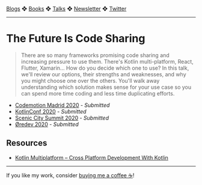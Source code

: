 [Blogs](../blogs.md) ❖ [Books](../books.md) ❖ [Talks](../talks.md) ❖ [Newsletter](https://tinyletter.com/vgonda) ❖ [Twitter](https://twitter.com/TTGonda)

---

# The Future Is Code Sharing

> There are so many frameworks promising code sharing and increasing pressure to use them. There's Kotlin multi-platform, React, Flutter, Xamarin... How do you decide which one to use? In this talk, we'll review our options, their strengths and weaknesses, and why you might choose one over the others. You'll walk away understanding which solution makes sense for your use case so you can spend more time coding and less time duplicating efforts.

- [Codemotion Madrid 2020](https://www.codemotion.com/) - _Submitted_
- [KotlinConf 2020](https://kotlinconf.com/) - _Submitted_
- [Scenic City Summit 2020](https://sceniccitysummit.com/) - _Submitted_
- [Øredev 2020](https://oredev.org/) - _Submitted_

## Resources

- [Kotlin Multiplatform – Cross Platform Development With Kotlin](https://goobar.io/2020/02/03/kotlin-multiplatform-cross-platform-development-with-kotlin/)

---

If you like my work, consider [buying me a coffee ☕](https://www.buymeacoffee.com/96JjLEW)!
